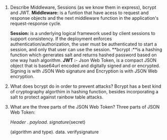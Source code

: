 <!-- Answers to the Short Answer Essay Questions go here -->

1.  Describe Middleware, Sessions (as we know them in express), bcrypt and JWT.
     **Middleware:** is a funtion that have acess to request and response objects and the next middleware function in the application's request-response cycle. 

    **Session:** is a underlying logical framework used by client sessions to support consistency. If the deployment enforces authentication/authorization, the user must be authenticated to start a session, and only that user can use the session. 
    **bcrypt :**is a hashing function which generates salt and returns hashed password based on one way hash algorithm.
    **JWT :**- Json Web Token, is a compact JSON object that is base64url encoded and digitally signed and or encrypted. Signing is with JSON Web signature and Encryption is with JSON Web encryption.

1.  What does bcrypt do in order to prevent attacks?
     Bcrypt has a best kind of  cryptography algorthim in hashing function, besides incorporating a salt to protect against rainbow table attacks. 

1.  What are the three parts of the JSON Web Token?
    Three parts of JSON Web Token:

    _Header_ . _payload_. _signature_(secret)

    (algorithm and type). data. verifysignature
